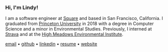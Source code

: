 ### Hi, I'm Lindy!

I am a software engineer at [Square](https://squareup.com) and based in San Francisco, California. I graduated from [Princeton University](https://princeton.edu) in 2018 with a degree in Computer Science and a minor in Environmental Studies. Previously, I interned at [Strava](https://strava.com) and at the [High Meadows Environmental Institute](https://environment.princeton.edu).

[email](mailto:lindyzeng.lz@gmail.com) • [github](https://github.com/lindzeng) • [linkedin](https://www.linkedin.com/in/lindyzeng/) • [resume](http://lindzeng.github.io/assets/lindyzeng_resume.pdf) • [website](http://lindzeng.github.io)  
